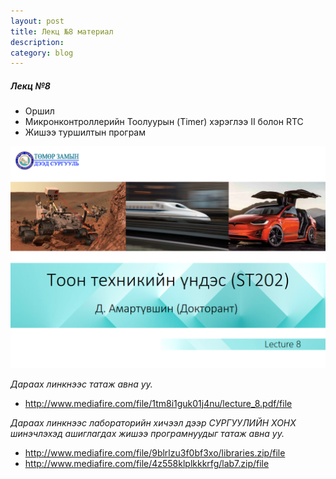 ```yaml
---
layout: post
title: Лекц №8 материал
description:
category: blog
---
```


##### *Лeкц №8*

<ul>
    <li>Оршил</li>
    <li>Микронконтроллерийн Тоолуурын (Timer) хэрэглээ II болон RTC</li>
    <li>Жишээ туршилтын програм</li>
</ul>

![lecture_st202_8](/images/lab1/lecture_st202_8.PNG)

 *Дараах линкнээс татаж авна уу.*

* http://www.mediafire.com/file/1tm8i1guk01j4nu/lecture_8.pdf/file

 *Дараах линкнээс лабораторийн хичээл дээр СУРГУУЛИЙН ХОНХ шинэчлэхэд ашиглагдах жишээ програмнуудыг татаж авна уу.*

 * http://www.mediafire.com/file/9blrlzu3f0bf3xo/libraries.zip/file
 * http://www.mediafire.com/file/4z558klplkkkrfg/lab7.zip/file
